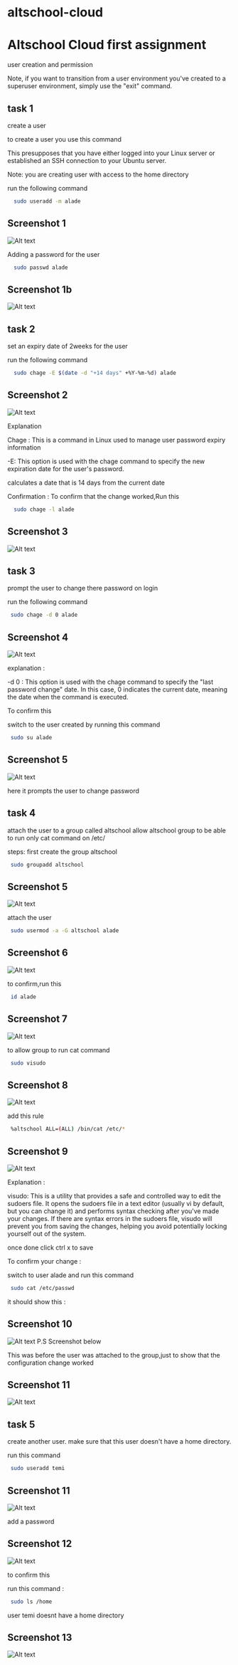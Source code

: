 # altschool-cloud


# Altschool Cloud first assignment

user creation and permission


Note, if you want to transition from a user environment you've created to a superuser environment, simply use the "exit" command.

## task 1

create a user

to create a user you use this command

This presupposes that you have either logged into your Linux server or established an SSH connection to your Ubuntu server.


Note: you are creating user with access to the home directory





 run the following command

```bash
  sudo useradd -m alade
```


## Screenshot 1

![Alt text](Images/Screenshot7.png)


Adding a password for the user


```bash
  sudo passwd alade
```

## Screenshot 1b

![Alt text](Images/Screenshot20.png)



## task 2
set an expiry date of 2weeks for the user

run the following command

```bash
  sudo chage -E $(date -d "+14 days" +%Y-%m-%d) alade
```

## Screenshot 2

![Alt text](Images/screenshot2.png)

Explanation

Chage : This is a command in Linux used to manage user password expiry information

-E: This option is used with the chage command to specify the new expiration date for the user's password.

calculates a date that is 14 days from the current date

Confirmation :
To confirm that the change worked,Run this

```bash
  sudo chage -l alade
```

## Screenshot 3

![Alt text](Images/Screenshot6.png)

## task 3

prompt the user to change there password on login

run the following command

```bash
 sudo chage -d 0 alade

```

## Screenshot 4

![Alt text](Images/Screenshot3.png)

explanation :

-d 0 : This option is used with the chage command to specify the "last password change" date. In this case, 0 indicates the current date, meaning the date when the command is executed.

To confirm this

switch to the user created by running this command

```bash
 sudo su alade

```

## Screenshot 5

![Alt text](Images/Screenshot8.png)

here it prompts the user to change password
## task 4

attach the user to a group called altschool
allow altschool group to be able to run only cat command on /etc/

steps:
first create the group altschool

```bash
 sudo groupadd altschool

```
## Screenshot 5

![Alt text](Images/Screenshot10.png)


attach the user

```bash
 sudo usermod -a -G altschool alade

```

## Screenshot 6

![Alt text](Images/Screenshot5.png)

to confirm,run this

```bash
 id alade

```

## Screenshot 7

![Alt text](Images/Screenshot9.png)

to allow group to run cat command

```bash
 sudo visudo

```
## Screenshot 8

![Alt text](Images/Screenshot11.png)

add this rule

```bash
 %altschool ALL=(ALL) /bin/cat /etc/*


```

## Screenshot 9

![Alt text](Images/Screenshot13.png)

Explanation :

visudo: This is a utility that provides a safe and controlled way to edit the sudoers file. It opens the sudoers file in a text editor (usually vi by default, but you can change it) and performs syntax checking after you've made your changes. If there are syntax errors in the sudoers file, visudo will prevent you from saving the changes, helping you avoid potentially locking yourself out of the system.

once done click ctrl x to save

To confirm your change :

switch to user alade and run this command

```bash
 sudo cat /etc/passwd

```

it should show this :

## Screenshot 10

![Alt text](Images/Screenshot14.png)
P.S
Screenshot below 

This was before the user was attached to the group,just to show that the configuration change worked

## Screenshot 11

![Alt text](Images/Screenshot15.png)





## task 5

create another user. make sure that this user doesn't have a home directory.

run this command

```bash
 sudo useradd temi

```

## Screenshot 11

![Alt text](Images/secrenshot1.png)

add a password

## Screenshot 12

![Alt text](Images/Screenshot16.png)

to confirm this

run this command :

```bash
 sudo ls /home

```

user temi doesnt have a home directory

## Screenshot 13

![Alt text](Images/Screenshot25.png)
